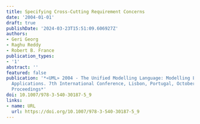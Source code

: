 ```yaml
---
title: Specifying Cross-Cutting Requirement Concerns
date: '2004-01-01'
draft: true
publishDate: '2024-03-23T15:51:09.606927Z'
authors:
- Geri Georg
- Raghu Reddy
- Robert B. France
publication_types:
- '1'
abstract: ''
featured: false
publication: '*«UML» 2004 - The Unified Modelling Language: Modelling Languages and
  Applications. 7th International Conference, Lisbon, Portugal, October 11-15, 2004.
  Proceedings*'
doi: 10.1007/978-3-540-30187-5_9
links:
- name: URL
  url: https://doi.org/10.1007/978-3-540-30187-5_9
---
```


